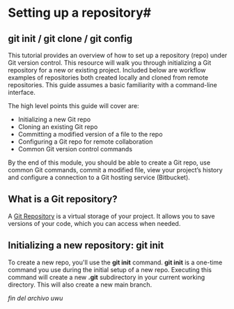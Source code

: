 # Setting up a repository#

## git init / git clone / git config

This tutorial provides an overview of how to set up a repository (repo) under Git version control. This resource will walk you through initializing a Git repository for a new or existing project. Included below are workflow examples of repositories both created locally and cloned from remote repositories. This guide assumes a basic familiarity with a command-line interface.

The high level points this guide will cover are:

- Initializing a new Git repo
- Cloning an existing Git repo
- Committing a modified version of a file to the repo
- Configuring a Git repo for remote collaboration
- Common Git version control commands

By the end of this module, you should be able to create a Git repo, use common Git commands, commit a modified file, view your project’s history and configure a connection to a Git hosting service (Bitbucket).

## What is a Git repository?

A [Git Repository](https://bitbucket.org/product/code-repository) is a virtual storage of your project. It allows you to save versions of your code, which you can access when needed.

## Initializing a new repository: git init

To create a new repo, you'll use the **git init** command. **git init** is a one-time command you use during the initial setup of a new repo. Executing this command will create a new **.git** subdirectory in your current working directory. This will also create a new main branch.

*fin del archivo uwu*

